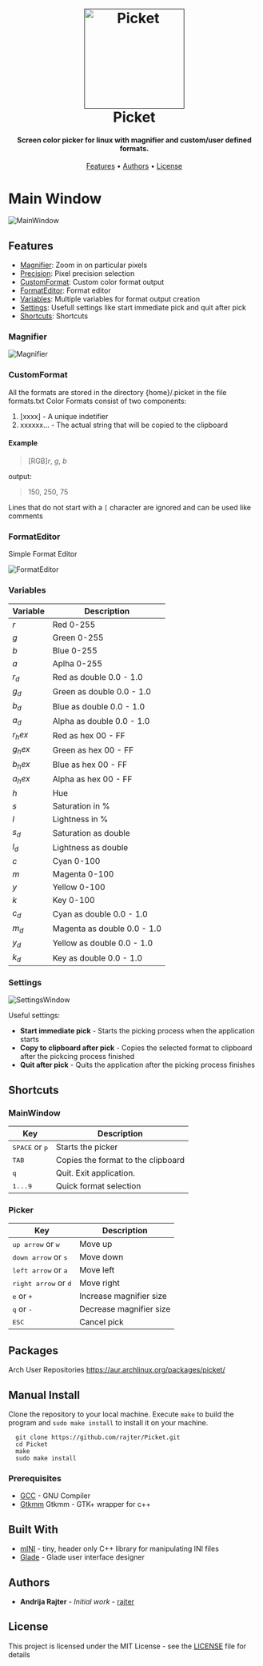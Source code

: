 <h1 align="center">
  <br>
  <a href=""><img src="resources/picket.svg" alt="Picket" width="200"></a>
  <br>
  Picket
  <br>
</h1>

<h4 align="center">Screen color picker for linux with magnifier and custom/user defined formats.</h4>

<p align="center">
  <a href="#features"> Features</a> •
  <a href="#authors">Authors</a> •
  <a href="#license">License</a>
</p>

# Main Window
![MainWindow](/resources/MainWindow.png)

## Features

* [Magnifier](#Magnifier): Zoom in on particular pixels
* [Precision](#Precision): Pixel precision selection
* [CustomFormat](#CustomFormat): Custom color format output
* [FormatEditor](#FormatEditor): Format editor
* [Variables](#Variables): Multiple variables for format output creation
* [Settings](#Settings): Usefull settings like start immediate pick and quit after pick
* [Shortcuts](#Shortcuts): Shortcuts

### Magnifier

![Magnifier](/resources/Magnifier.png)

### CustomFormat

All the formats are stored in the directory {home}/.picket in the file formats.txt
Color Formats consist of two components:
1. [xxxx] - A unique indetifier
2. xxxxxx... - The actual string that will be copied to the clipboard
#### Example
> [RGB]$r$, $g$, $b$

output:

> 150, 250, 75

Lines that do not start with a `[` character are ignored and can be used like comments

### FormatEditor

Simple Format Editor

![FormatEditor](/resources/FormatEditorWindow.png)

### Variables

| Variable     | Description                          |
| ------------ | ------------------------------------ |
| $r$          | Red 0-255                            |
| $g$          | Green 0-255                          |
| $b$          | Blue 0-255                           |
| $a$          | Aplha 0-255                          |
| $r_d$        | Red as double 0.0 - 1.0              |
| $g_d$        | Green as double 0.0 - 1.0            |
| $b_d$        | Blue as double 0.0 - 1.0             |
| $a_d$        | Alpha as double 0.0 - 1.0            |
| $r_hex$      | Red as hex 00 - FF                   |
| $g_hex$      | Green as hex 00 - FF                 |
| $b_hex$      | Blue as hex 00 - FF                  |
| $a_hex$      | Alpha as hex 00 - FF                 |
| $h$          | Hue                                  |
| $s$          | Saturation in %                      |
| $l$          | Lightness in %                       |
| $s_d$        | Saturation as double                 |
| $l_d$        | Lightness as double                  |
| $c$          | Cyan 0-100                           |
| $m$          | Magenta 0-100                        |
| $y$          | Yellow 0-100                         |
| $k$          | Key 0-100                            |
| $c_d$        | Cyan as double 0.0 - 1.0             |
| $m_d$        | Magenta as double 0.0 - 1.0          |
| $y_d$        | Yellow as double 0.0 - 1.0           |
| $k_d$        | Key as double 0.0 - 1.0              |

### Settings
![SettingsWindow](/resources/SettingsWindow.png)

Useful settings:
* __Start immediate pick__ - Starts the picking process when the application starts
* __Copy to clipboard after pick__ - Copies the selected format to clipboard after the pickcing process finished
* __Quit after pick__ - Quits the application after the picking process finishes

## Shortcuts
### MainWindow

| Key                                 | Description                         |
| ----------------------------------- | ----------------------------------- |
| <kbd>SPACE</kbd> or <kbd>p</kbd>    | Starts the picker                   |
| <kbd>TAB</kbd>                      | Copies the format to the clipboard  |
| <kbd>q</kbd>                        | Quit. Exit application.             |
| <kbd>1...9</kbd>                    | Quick format selection              |

### Picker

| Key                                   | Description                         |
| -----------------------------------   | ----------------------------------- |
| <kbd>up arrow</kbd> or <kbd>w</kbd>   | Move up                             |
| <kbd>down arrow</kbd> or <kbd>s</kbd> | Move down                           |
| <kbd>left arrow</kbd> or <kbd>a</kbd> | Move left                           |
| <kbd>right arrow</kbd> or <kbd>d</kbd>| Move right                          |
| <kbd>e</kbd> or <kbd>+</kbd>          | Increase magnifier size             |
| <kbd>q</kbd> or <kbd>-</kbd>          | Decrease magnifier size             |
| <kbd>ESC</kbd>                        | Cancel pick                         |

## Packages
Arch User Repositories https://aur.archlinux.org/packages/picket/

## Manual Install

Clone the repository to your local machine.
Execute `make` to build the program and `sudo make install` to install it on your machine.

```shell
  git clone https://github.com/rajter/Picket.git
  cd Picket
  make
  sudo make install
```
### Prerequisites

* [GCC](https://gcc.gnu.org/) - GNU Compiler
* [Gtkmm](https://www.gtkmm.org/en/) Gtkmm - GTK+ wrapper for c++

## Built With

* [mINI](https://github.com/pulzed/mINI) - tiny, header only C++ library for manipulating INI files
* [Glade](https://glade.gnome.org/) - Glade user interface designer

## Authors

* **Andrija Rajter** - *Initial work* - [rajter](https://github.com/rajter)

## License

This project is licensed under the MIT License - see the [LICENSE](LICENSE) file for details
